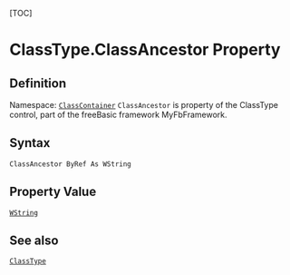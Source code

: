 [TOC]
# ClassType.ClassAncestor Property

## Definition
Namespace: [`ClassContainer`](ClassContainer.md)
`ClassAncestor` is property of the ClassType control, part of the freeBasic framework MyFbFramework.
## Syntax
```freeBasic
ClassAncestor ByRef As WString
```
## Property Value
[`WString`]("https://www.freebasic.net/wiki/KeyPgWString")
## See also
[`ClassType`](ClassType.md)
